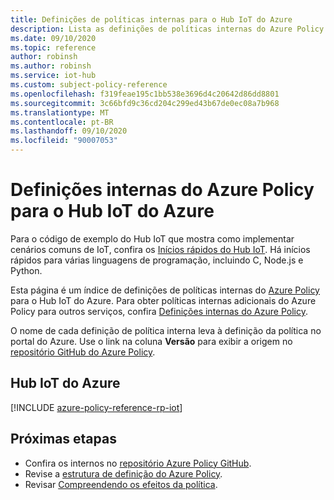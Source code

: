 ```yaml
---
title: Definições de políticas internas para o Hub IoT do Azure
description: Lista as definições de políticas internas do Azure Policy para o Hub IoT do Azure. Essas definições de políticas internas fornecem abordagens comuns para gerenciar seus recursos do Azure.
ms.date: 09/10/2020
ms.topic: reference
author: robinsh
ms.author: robinsh
ms.service: iot-hub
ms.custom: subject-policy-reference
ms.openlocfilehash: f319feae195c1bb538e3696d4c20642d86dd8801
ms.sourcegitcommit: 3c66bfd9c36cd204c299ed43b67de0ec08a7b968
ms.translationtype: MT
ms.contentlocale: pt-BR
ms.lasthandoff: 09/10/2020
ms.locfileid: "90007053"
---
```

# <a name="azure-policy-built-in-definitions-for-azure-iot-hub"></a>Definições internas do Azure Policy para o Hub IoT do Azure

Para o código de exemplo do Hub IoT que mostra como implementar cenários comuns de IoT, confira os [Inícios rápidos do Hub IoT](https://docs.microsoft.com/azure/iot-hub/quickstart-send-telemetry-cli). Há inícios rápidos para várias linguagens de programação, incluindo C, Node.js e Python.

Esta página é um índice de definições de políticas internas do [Azure Policy](../governance/policy/overview.md) para o Hub IoT do Azure. Para obter políticas internas adicionais do Azure Policy para outros serviços, confira [Definições internas do Azure Policy](../governance/policy/samples/built-in-policies.md).

O nome de cada definição de política interna leva à definição da política no portal do Azure. Use o link na coluna **Versão** para exibir a origem no [repositório GitHub do Azure Policy](https://github.com/Azure/azure-policy).

## <a name="azure-iot-hub"></a>Hub IoT do Azure

[!INCLUDE [azure-policy-reference-rp-iot](../../includes/policy/reference/byrp/microsoft.devices.md)]

## <a name="next-steps"></a>Próximas etapas

- Confira os internos no [repositório Azure Policy GitHub](https://github.com/Azure/azure-policy).
- Revise a [estrutura de definição do Azure Policy](../governance/policy/concepts/definition-structure.md).
- Revisar [Compreendendo os efeitos da política](../governance/policy/concepts/effects.md).
